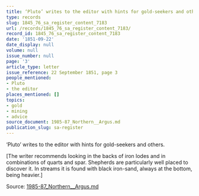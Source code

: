 ```yaml
---
title: ‘Pluto’ writes to the editor with hints for gold-seekers and others.
type: records
slug: 1845_76_sa_register_content_7183
url: /records/1845_76_sa_register_content_7183/
record_id: 1845_76_sa_register_content_7183
date: '1851-09-22'
date_display: null
volume: null
issue_number: null
page: '3'
article_type: letter
issue_reference: 22 September 1851, page 3
people_mentioned:
- Pluto
- the editor
places_mentioned: []
topics:
- gold
- mining
- advice
source_document: 1985-87_Northern__Argus.md
publication_slug: sa-register
---
```


‘Pluto’ writes to the editor with hints for gold-seekers and others.

[The writer recommends looking in the backs of iron lodes and in combinations of quarts and spar.  Shepherds are particularly well placed to discover it.  In streams it is found with black iron-sand, always at the bottom, being heavier.]

Source: [1985-87_Northern__Argus.md](/downloads/markdown/1985-87_Northern__Argus.md)
